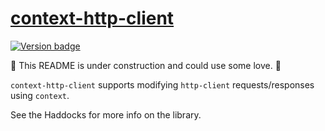 # [context-http-client][]

[![Version badge][]][version]

🚧 This README is under construction and could use some love. 🚧

`context-http-client` supports modifying `http-client` requests/responses using
`context`.

See the Haddocks for more info on the library.

[context-http-client]: https://github.com/jship/context/context-http-client
[Version badge]: https://img.shields.io/hackage/v/context-http-client?color=brightgreen&label=version&logo=haskell
[version]: https://hackage.haskell.org/package/context-http-client
